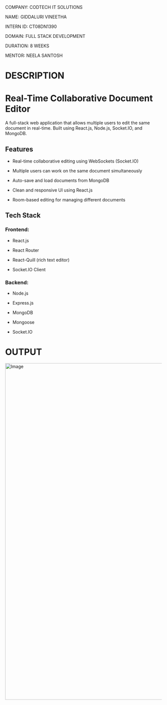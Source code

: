 COMPANY: CODTECH IT SOLUTIONS

NAME: GIDDALURI VINEETHA

INTERN ID: CT08DN1390

DOMAIN: FULL STACK DEVELOPMENT

DURATION: 8 WEEKS

MENTOR: NEELA SANTOSH

# DESCRIPTION

# Real-Time Collaborative Document Editor

A full-stack web application that allows multiple users to edit the same document in real-time. Built using React.js, Node.js, Socket.IO, and MongoDB.


## Features

- Real-time collaborative editing using WebSockets (Socket.IO)
  
- Multiple users can work on the same document simultaneously
  
- Auto-save and load documents from MongoDB
  
- Clean and responsive UI using React.js
  
- Room-based editing for managing different documents


## Tech Stack

### Frontend:
- React.js
  
- React Router
  
- React-Quill (rich text editor)
  
- Socket.IO Client

### Backend:
- Node.js
  
- Express.js
  
- MongoDB
  
- Mongoose
  
- Socket.IO

# OUTPUT

<img width="1920" height="1080" alt="Image" src="https://github.com/user-attachments/assets/ceab1448-5616-43ca-babe-57432d72b8ac" />






